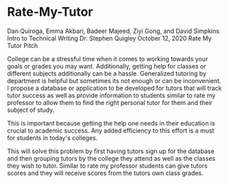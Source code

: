# Rate-My-Tutor

Dan Quiroga, Emma Akbari, Badeer Majeed, Ziyi Gong, and David Simpkins
Intro to Technical Writing
Dr. Stephen Quigley
October 12, 2020
Rate My Tutor Pitch


College can be a stressful time when it comes to working towards your goals or grades you may want. Additionally, getting help for classes or different subjects additionally can be a hassle. Generalized tutoring by department is helpful but sometimes its not enough or can be inconvenient. I propose a database or application to be developed for tutors that will track tutor success as well as provide information to students similar to rate my professor to allow them to find the right personal tutor for them and their subject of study.

This is important because getting the help one needs in their education is crucial to academic success. Any added efficiency to this effort is a must for students in today's colleges.

This will solve this problem by first having tutors sign up for the database and then grouping tutors by the college they attend as well as the classes they wish to tutor. Similar to rate my professor students can give tutors scores and they will receive scores from the tutors own class grades.


